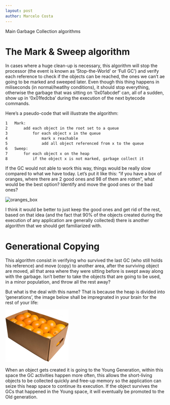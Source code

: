 ```yaml
---
layout: post
author: Marcelo Costa
---
```

Main Garbage Collection algorithms

# The Mark & Sweep algorithm

In cases where a huge clean-up is necessary, this algorithm will stop the processor (the event is known as ‘Stop-the-World’ or ‘Full GC’) and verify each reference to check if the objects can be reached, the ones we can’t ae going to be marked and sweeped later. Even though this thing happens in miliseconds (in normal/heatlhy conditions), it should stop everything, otherwise the garbage that was sitting on ‘0x01abcdef’ can, all of a sudden, show up in ‘0x01fedcba’ during the execution of the next bytecode commands.

Here’s a pseudo-code that will illustrate the algorithm:

```
1	Mark:
2	    add each object in the root set to a queue
3	        for each object x in the queue
4	            mark x reachable
5	            add all object referenced from x to the queue
6	Sweep:
7	    for each object x on the heap
8	        if the object x is not marked, garbage collect it
```

If the GC would not able to work this way, things would be really slow compared to what we have today. Let’s put it like this: “if you have a box of oranges, where there are 2 good ones and 98 of them are rotten”, what would be the best option? Identify and move the good ones or the bad ones?

![oranges_box](https://themarcelor.github.com/blog/assets/img/oranges_box.jpg)

I think it would be better to just keep the good ones and get rid of the rest, based on that idea (and the fact that 90% of the objects created during the execution of any application are generally collected) there is another algorithm that we should get familiarized with.

# Generational Copying

This algorithm consist in verifying who survived the last GC (who still holds his reference) and move (copy) to another area, after the surviving object are moved, all that area where they were sitting before is swept away along with the garbage. Isn’t better to take the objects that are going to be used, in a minor population, and throw all the rest away?

But what is the deal with this name? That is because the heap is divided into ‘generations’, the image below shall be impregnated in your brain for the rest of your life:

![java_mem_parts](https://github.com/themarcelor/blog/blob/master/assets/img/oranges_box.jpg?raw=true)

When an object gets created it is going to the Young Generation, within this space the GC activities happen more often, this allows the short-living objects to be collected quickly and free-up memory so the application can seize this heap space to continue its execution. If the object survives the GCs that happened in the Young space, it will eventually be promoted to the Old generation.
